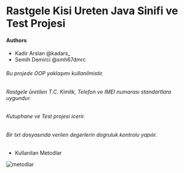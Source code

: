 # Rastgele Kisi Ureten Java Sinifi ve Test Projesi

#### Authors 

* Kadir Arslan @kadars_
* Semih Demirci @smh67dmrc

###### Bu projede OOP yaklaşımı kullanilmistir. 
###### Rastgele üretilen T.C. Kimlik, Telefon ve IMEI numarası standartlara uygundur.
###### Kutuphane ve Test projesi icerir.
###### Bir txt dosyasında verilen degerlerin dogruluk kontrolu yapılır.

* Kullanilan Metodlar

![metodlar](https://hizliresim.com/Lb9vYJ)